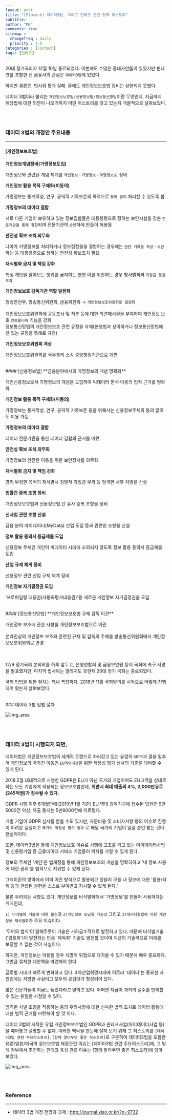 ```yaml
---
layout: post
title: "[Fintech] 데이터3법, 그리고 핀테크 관련 정책 히스토리"
subtitle:
author: "MK"
comments: true
sitemap :
  changefreq : daily
  priority : 1.0
categories : [Fintech]
tags: [핀테크]
---
```



20대 정기국회가 12월 10일 종료되었다.
이번에도 수많은 중대사안들이 있었지만 핀테크를 포함한 전 금융사의 관심은 `데이터3법`에 있었다.

하지만 결론은, 법사위 통과 실패.
올해도 개인정보보호법 정비는 실현되지 못했다.

데이터 3법이라 불리는 `개인정보보호법/신용정보법/정보통신망법`이란 무엇인지,
지금까지 해당법에 대한 의안이 나오기까지 어떤 히스토리를 갖고 있는지
개괄적으로 살펴보았다.

<br><br>
### 데이터 3법의 개정안 주요내용
---

#### [개인정보보호법]
**개인정보개념정비(가명정보도입)**

개인정보와 관련된 개념 체계를 `개인정보‧가명정보‧익명정보`로 정비		<br>

**개인정보 활용 목적 구체화(미동의)**

가명정보는 통계작성, 연구, 공익적 기록보존의 목적으로 `동의 없이` 처리할 수 있도록 함		<br>

**가명정보의 데이터 결합**

서로 다른 기업이 보유하고 있는 정보집합물은 대통령령으로 정하는 보안시설을 갖춘 `전문기관을 통해 결합`되며 전문기관의 `승인`하에 반출이 허용됨	<br>

**안전성 확보 조치 의무화**

나아가 가명정보를 처리하거나 정보집합물을 결합하는 경우에는 `관련 기록을 작성‧보관`하는 등 대통령령으로 정하는 안전성 확보조치 필요		<br>

**재식별화 금지 및 책임 강화**

특정 개인을 알아보는 행위를 금지하는 한편 이를 위반하는 경우 형사벌칙과 `과징금 등을 부과`<br>

**개인정보보호 감독기관 역할 일원화**

행정안전부, 방송통신위원회, 금융위원회 → `개인정보보호위원회로 일원화`<br>		
개인정보보호위원회에 공동조사 및 처분 등에 대한 의견제시권을 부여하여 개인정보 보호 `컨트롤타워` 기능을 강화	<br>
정보통신망법의 개인정보보호 관련 규정을 삭제(현행법과 상이하거나 정보통신망법에만 있는 규정을 특례로 규정)	<br>

**개인정보보호위원회 격상**

개인정보보호위원회를 국무총리 소속 중앙행정기관으로 개편<br>		

<br>
#### [신용정보법]
**금융분야에서의 가명정보의 개념 명확화**

개인신용정보로서 가명정보의 개념을 도입하여 빅데이터 분석·이용의 법적 근거를 명확화	<br>			

**개인정보 활용 목적 구체화(미동의)**

가명정보는 통계작성, 연구, 공익적 기록보존 등을 위해서는 신용정보주체의 동의 없이도 이용 가능	<br>			

**가명정보의 데이터 결합**

데이터 전문기관을 통한 데이터 결합의 근거를 마련<br>		

**안전성 확보 조치 의무화**

가명정보의 안전한 이용을 위한 보안장치를 의무화<br>		

**재식별화 금지 및 책임 강화**

영리·부정한 목적의 재식별시 징벌적 과징금 부과 등 엄격한 사후 처벌을 신설<br>			

**법률간 중복 조항 정비**

개인정보보호법과 신용정보법 간 유사 중복 조항을 정비<br>

**신사업 관련 조항 신설**

금융 분야 마이데이터(MyData) 산업 도입 등과 관련한 조항을 신설<br>

**정보 활용 동의서 등급제를 도입**

신용정보 주체인 개인이 빅데이터 시대에 소외되지 않도록 정보 활용 동의서 등급제를 도입<br>				

**산업 규제 체계 정비**

신용정보 관련 산업 규제 체계 정비<br>

**개인정보 자기결정권 도입**

‘프로파일링 대응권(자동화평가대응권)'등 새로운 개인정보 자기결정권을 도입<br>				

<br>
#### [정보통신망법]
**개인정보보호법 규제 감독 이관**

개인정보 보호에 관한 사항을 개인정보보호법으로 이관<br>		
온라인상의 개인정보 보호와 관련된 규제 및 감독의 주체를 방송통신위원회에서 개인정보보호위원회로 변경		

<br><br>
12/9 정기국회 본회의를 하루 앞두고,
은행연합회 및 금융보안원 등이 국회에 촉구 서명을 발표했지만,
마지막 법사위는 열리지도 못한채 20대 정기 국회는 종료되었다.

국회 입법을 위한 절차는 꽤나 복잡하다.
2018년 11월 국회발의를 시작으로 어떻게 진행되어 왔는지 살펴보았다.

<br>
### 데이터 3법 입법 절차

![img_area](/img/posting/2019-12-15-001-data_law2.png)



<br><br>
### 데이터 3법이 시행되게 되면,

데이터법은 개인정보보호법의 세계적 트렌드로 자리잡고 있는 유럽의 `GDPR`과 결을 맞추어 개인정보의 국가간 이동인 `EU역외이전`을 위한 적정성 평가 심사의 기준을 대비할 수 있게 된다.

2018.5월 대대적으로 시행한 GDPR은 EU가 아닌 국가의 기업이여도 EU고객을 상대로하는 모든 기업에게 적용되는 정보보호법인데, **위반시 최대 매출의 4%, 2,000만유로(245억원)가 징수될 수 있다.**

GDPR 시행 이후 6개월만에(2019년 1월 기준) EU 역대 감독기구에 접수된 민원은 9만5000건 이상, 유출 통지는 5만9000건에 이르렀다.

개별 기업이 GDPR 심사를 받을 수도 있지만, 자문비용 및 소비자저항 등의 이슈로 진행이 어려운 실정이고 `국가의 적정성 평가 통과` 로 해당 국가의 기업이 일괄 승인 받는 것이 현실적이다.

또한, 데이터3법을 통해 개인정보보호 이슈로 시행에 고초를 겪고 있는 마이데이터사업 및 신용평가업 등 금융데이터 서비스 기업들이 박차를 가할 수 있게 된다.

정보의 주체인 '개인'은 법개정을 통해 개인정보보호의 개념을 명확히하고 '내 정보 사용에 대한 권리'를 법적으로 지위할 수 있게 된다.

그레이존의 영역에서 이미 어떤 방식으로 활용되고 있을지 모를 내 정보에 대한 '활용/삭제 등과 관련된 권한을 스스로 부여받고 지시할 수 있게 된다.'


물론 우려되는 사항도 있다.
개인정보를 비식별화해서 '가명정보'를 만들어 사용하자는 취지인데,

`1) 비식별화 기술에 대한 불신`과 `2)개인정보 오남용 가능성` 그리고 `3)데이터결합에 의한 개인정보 재식별화`가 주요 이슈이다.

'무어의 법칙'이 말해주듯이 기술은 기하급수적으로 발전하고 있다. 때문에 비식별기술('암호화')이 발전하는 만큼 '해독화' 기술도 발전할 것이며 지금의 기술력으로 미래를 보장할 수 없는 것이 사실이다.

하지만, 개인정보는 악용될 경우 치명적 위협으로 다가올 수 있기 때문에 매우 중요하다. 그만큼 절처한 대안책을 마련해야 한다.


글로벌 시대가 빠르게 변화하고 있다.
4차산업혁명시대에 이르러 '데이터'는 중요한 자원임에는 자명한 사실이고 모두의 공감대가 형성되어 있다.

많은 전문가들이 지금도 늦었다라고 말하고 있다. 어쩌면 지금이 과거의 실수를 만회할 수 있는 유일한 시점일 수 있다.

엄격한 처벌 조항을 적용하는 등의 우려사항에 대한 신속한 법적 조치로 데이터 활용에 대한 법적 근거를 마련해야 할 것 이다.


데이터 3법의 시작은 유럽 개인정보보호법인 GDPR과 핀테크사업(마이데이터사업 등)을 떼어놓고 설명할 수 없다. 이러한 맥락을 한눈에 살펴 보기 위해 그 히스토리를 `[데이터3법 관련 주요히스토리]`, `[함께 알아두면 좋은 히스토리]`로 구분하여
데이터3법을 포함한 유럽/일본/미국의 정보보호법 제정관련 이슈는 [데이터3법 관련 주요히스토리]에, 그 밖에 정부에서 추진하는 핀테크 육성 관련 이슈는 [함께 알아두면 좋은 히스토리]에 담아보았다.


![img_area](/img/posting/2019-12-15-001-data_law.png)






<br><br>

### **Reference**
---
- 데이터 3법 개정 전망과 과제 : http://journal.kiso.or.kr/?p=9732
<br>
